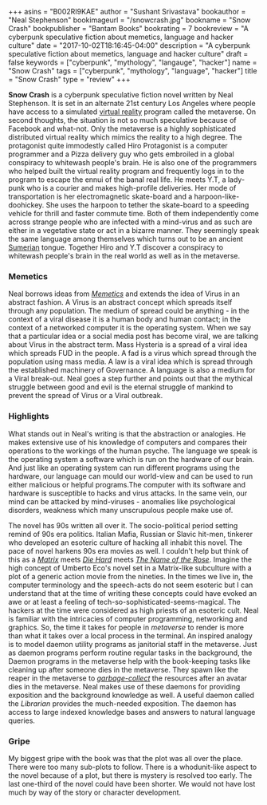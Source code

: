 +++
asins = "B002RI9KAE"
author = "Sushant Srivastava"
bookauthor = "Neal Stephenson"
bookimageurl = "/snowcrash.jpg"
bookname = "Snow Crash"
bookpublisher = "Bantam Books"
bookrating = 7
bookreview = "A cyberpunk speculative fiction about memetics, language and hacker culture"
date = "2017-10-02T18:16:45-04:00"
description = "A cyberpunk speculative fiction about memetics, language and hacker culture"
draft = false
keywords = ["cyberpunk", "mythology", "langauge", "hacker"]
name = "Snow Crash"
tags = ["cyberpunk", "mythology", "language", "hacker"]
title = "Snow Crash"
type = "review"
+++


**Snow Crash** is a cyberpunk speculative fiction novel written by Neal Stephenson. It is set in an alternate
21st century Los Angeles where people have access to a simulated [virtual reality](https://en.wikipedia.org/wiki/Virtual_reality) program called the metaverse. On second thoughts, the situation is not so much speculative because of Facebook and what-not. Only the metaverse is a highly sophisticated distributed virtual reality which mimics the reality to a high degree. The protagonist quite immodestly called Hiro Protagonist is a computer programmer and a Pizza delivery guy who gets embroiled in a global conspiracy to whitewash people's brain. He is also one of the programmers who helped built the virtual reality program and frequently logs in to the program to escape the ennui of the banal real life. He meets Y.T, a lady-punk who is a courier and makes high-profile deliveries. Her mode of transportation is her electromagnetic skate-board and a harpoon-like-doohickey. She uses the harpoon to tether the skate-board to a speeding vehicle for thrill and faster commute time. Both of them independently come across strange people who are infected with a mind-virus and as such are either in a vegetative state or act in a bizarre manner. They seemingly speak the same language among themselves which turns out to be an ancient [Sumerian](https://en.wikipedia.org/wiki/Sumer) tongue. Together Hiro and Y.T discover a conspiracy to whitewash people's brain in the real world as well as in the metaverse.


### Memetics

Neal borrows ideas from [*Memetics*](https://en.wikipedia.org/wiki/Memetics) and extends the idea of Virus in an abstract fashion. A Virus is an abstract concept which spreads itself through any population.
The medium of spread could be anything - in the context of a viral disease it is a human body and human contact; in the context of a networked computer it is the operating
system. When we say that a particular idea or a social media post has become viral, we are talking about Virus in the abstract term. Mass Hysteria is a spread of a viral 
idea which spreads FUD in the people. A fad is a virus which spread through the population using mass media. A law is a viral idea which is spread through the established
machinery of Governance. A language is also a medium for a Viral break-out. Neal goes a step further and points out that the mythical struggle between good and evil is the
eternal struggle of mankind to prevent the spread of Virus or a Viral outbreak. 



### Highlights

What stands out in Neal's writing is that the abstraction or analogies. He makes extensive use of his knowledge of computers and compares their operations to the workings
of the human psyche. The language we speak is the operating system a software which is run on the hardware of our brain. And just like an operating system can run different programs using 
the hardware, our language can mould our world-view and can be used to run either malicious or helpful programs.The computer with its software and hardware is susceptible to hacks and virus attacks. In the same vein, our mind can be attacked by mind-viruses - anomalies like psychological disorders, weakness which many unscrupulous people make use of. 

The novel has 90s written all over it. The socio-political period setting remind of 90s era politics. Italian
Mafia, Russian or Slavic hit-men, tinkerer who developed an esoteric culture of hacking all inhabit this 
novel. The pace of novel harkens 90s era movies as well. I couldn't help but think of this as a [*Matrix*](https://en.wikipedia.org/wiki/The_Matrix) meets [*Die Hard*](https://en.wikipedia.org/wiki/Die_Hard) meets [*The Name of the Rose*](https://en.wikipedia.org/wiki/The_Name_of_the_Rose_(film)). Imagine the high concept of Umberto Eco's novel set in a Matrix-like subculture with a plot of a generic action movie from the nineties. In the times we live in, the computer terminology and the speech-acts do not seem esoteric but I can understand that at the time of writing these concepts could have evoked an awe or at least a feeling of tech-so-sophisticated-seems-magical. The hackers at the time were considered as high priests of an esoteric cult. Neal is familiar with the intricacies of computer programming, networking and graphics. So, the time it takes for people in *metaverse* to render is more than what it takes over a local process in the terminal. An inspired analogy is to model daemon utility programs as janitorial staff in the metaverse. Just as daemon programs perform routine regular tasks in the background, the Daemon programs in the metaverse help with the book-keeping tasks like cleaning up after someone dies in the metaverse. They spawn like the reaper in the metaverse to [*garbage-collect*](https://en.wikipedia.org/wiki/Garbage_collection_(computer_science)) the resources after an avatar dies in the metaverse. Neal makes use of these daemons for providing exposition and the background knowledge as well. A useful daemon called the *Librarian* provides the much-needed exposition. The daemon has access to large indexed knowledge bases and answers to natural language queries.

### Gripe

My biggest gripe with the book was that the plot was all over the place. There were too many sub-plots to follow. There is a whodunit-like aspect to the novel because of a plot, but there is mystery is resolved too early. The last one-third of the novel could have been shorter. We would not have lost much by way of the story or character development. 

